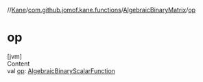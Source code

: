 //[Kane](../../index.md)/[com.github.jomof.kane.functions](../index.md)/[AlgebraicBinaryMatrix](index.md)/[op](op.md)



# op  
[jvm]  
Content  
val [op](op.md): [AlgebraicBinaryScalarFunction](../-algebraic-binary-scalar-function/index.md)  



